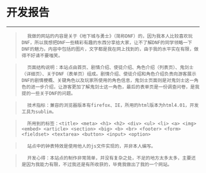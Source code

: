 ﻿# 开发报告


---
>       我做的网站的内容是关于《地下城与勇士》（简称DNF）的，因为我本人比较喜欢玩DNF，所以我想把DNF一些精彩有趣的东西分享给大家，让不了解DNF的同学领略一下DNF的魅力。内容中包括的图片，文字都是我在网上找到的，由于我的水平实在有限，做得不好请不要嗤笑。

  
 >       页面结构说明：本站点由首页、剧情介绍、使徒介绍、角色介绍（列表页）、鬼剑士（详细页）、关于DNF（表单页）组成。剧情介绍、使徒介绍和角色介绍负责向游客展示DNF的剧情梗概、关键角色以及玩家所使用的角色信息，鬼剑士页面则是对鬼剑士这一角色的进一步介绍，让游客更加了解鬼剑士这一角色，最后的表单页是一份调查问卷，是我提的一些关于DNF的问题。
 
 >       技术指标：兼容的浏览器版本有firefox、IE，所用的html版本为html4.01，开发工具为sublim。
  
>       所用到的标签：<title> <meta> <h1> <h2> <div> <ul> <li> <a> <img> <embed> <article> <section> <big> <b> <br> <footer> <form> <fieldset> <textarea> <button> <input> <option>
  
 >       站点中的钟表特效是使用他人的js文件实现的，并非本人编写。
  
  >       开发心得：本站点的制作非常简单，并没有复杂之处，不足的地方太多太多，主要还是因为我能力有限，不过我还是有所收获的，毕竟我做出了我的一个网站。
  
 
  




